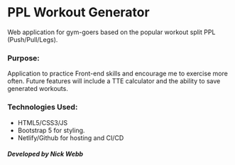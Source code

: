 # PPL Workout Generator
Web application for gym-goers based on the popular workout split PPL (Push/Pull/Legs).
 
 ### Purpose:
Application to practice Front-end skills and encourage me to exercise more often. Future features will include a TTE calculator and the ability to save generated workouts.
 
 ### Technologies Used:
  - HTML5/CSS3/JS
  - Bootstrap 5 for styling.
  - Netlify/Github for hosting and CI/CD

##### Developed by Nick Webb

